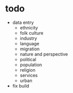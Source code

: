 # todo
* data entry
  * ethnicity
  * folk culture
  * industry
  * language
  * migration
  * nature and perspective
  * political
  * population
  * religion
  * services
  * urban
* fix build
